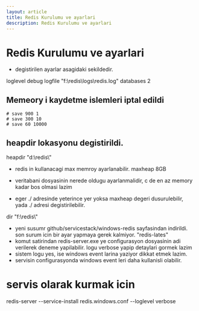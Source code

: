 ```yaml
---
layout: article
title: Redis Kurulumu ve ayarlari
description: Redis Kurulumu ve ayarlari
---
```


# Redis Kurulumu ve ayarlari

- degistirilen ayarlar asagidaki sekildedir.

loglevel debug
logfile "f:\\redis\\logs\\redis.log"
databases 2
## Memeory i kaydetme islemleri iptal edildi
```
# save 900 1
# save 300 10
# save 60 10000
```

## heapdir lokasyonu degistirildi.
  heapdir "d:\\redis\\"

- redis in kullanacagi max memroy ayarlanabilir.
maxheap 8GB


- veritabani dosyasinin nerede oldugu ayarlanmalidir, c de en az memory kadar bos olmasi lazim
- eger ./ adresinde yeterince yer yoksa maxheap degeri dusurulebilir, yada ./ adresi degistirilebilir.

dir "f:\\redis\\"


- yeni susumr github/servicestack/windows-redis sayfasindan indirildi.
son surum icin bir ayar yapmaya gerek kalmiyor. "redis-lates"
- komut satirindan redis-server.exe ye configurasyon dosyasinin adi verilerek deneme yapilabilir.
logu verbose yapip detaylari gormek lazim
- sistem logu yes, ise windows event larina yaziyor dikkat etmek lazim.
- servisin configurasyonda windows event leri daha kullanisli olabilir.

# servis olarak kurmak icin


redis-server --service-install redis.windows.conf --loglevel verbose
